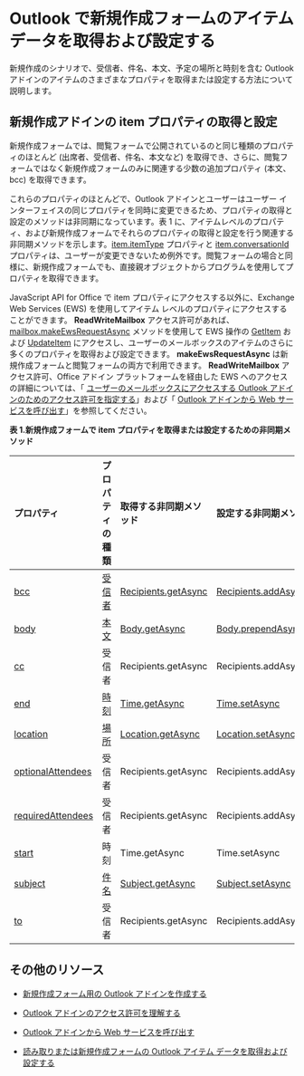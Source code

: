 
# <a name="get-and-set-item-data-in-a-compose-form-in-outlook"></a>Outlook で新規作成フォームのアイテム データを取得および設定する
新規作成のシナリオで、受信者、件名、本文、予定の場所と時刻を含む Outlook アドインのアイテムのさまざまなプロパティを取得または設定する方法について説明します。




## <a name="getting-and-setting-item-properties-for-a-compose-add-in"></a>新規作成アドインの item プロパティの取得と設定


新規作成フォームでは、閲覧フォームで公開されているのと同じ種類のプロパティのほとんど (出席者、受信者、件名、本文など) を取得でき、さらに、閲覧フォームではなく新規作成フォームのみに関連する少数の追加プロパティ (本文、bcc) を取得できます。 

これらのプロパティのほとんどで、Outlook アドインとユーザーはユーザー インターフェイスの同じプロパティを同時に変更できるため、プロパティの取得と設定のメソッドは非同期になっています。表 1 に、アイテムレベルのプロパティ、および新規作成フォームでそれらのプロパティの取得と設定を行う関連する非同期メソッドを示します。[item.itemType](../../reference/outlook/Office.context.mailbox.item.md) プロパティと [item.conversationId](../../reference/outlook/Office.context.mailbox.item.md) プロパティは、ユーザーが変更できないため例外です。閲覧フォームの場合と同様に、新規作成フォームでも、直接親オブジェクトからプログラムを使用してプロパティを取得できます。

JavaScript API for Office で item プロパティにアクセスする以外に、Exchange Web Services (EWS) を使用してアイテム レベルのプロパティにアクセスすることができます。 **ReadWriteMailbox** アクセス許可があれば、 [mailbox.makeEwsRequestAsync](../../reference/outlook/Office.context.mailbox.md) メソッドを使用して EWS 操作の [GetItem](http://msdn.microsoft.com/en-us/library/e3590b8b-c2a7-4dad-a014-6360197b68e4%28Office.15%29.aspx) および [UpdateItem](http://msdn.microsoft.com/en-us/library/5d027523-e0bc-4da2-b60b-0cb9fc1fdfe4%28Office.15%29.aspx) にアクセスし、ユーザーのメールボックスのアイテムのさらに多くのプロパティを取得および設定できます。 **makeEwsRequestAsync** は新規作成フォームと閲覧フォームの両方で利用できます。 **ReadWriteMailbox** アクセス許可、Office アドイン プラットフォームを経由した EWS へのアクセスの詳細については、「 [ユーザーのメールボックスにアクセスする Outlook アドインのためのアクセス許可を指定する](../outlook/understanding-outlook-add-in-permissions.md)」および「 [Outlook アドインから Web サービスを呼び出す](../outlook/web-services.md)」を参照してください。


**表 1.新規作成フォームで item プロパティを取得または設定するための非同期メソッド**


|**プロパティ**|**プロパティの種類**|**取得する非同期メソッド**|**設定する非同期メソッド**|
|:-----|:-----|:-----|:-----|
|[bcc](../../reference/outlook/Office.context.mailbox.item.md)|[受信者](../../reference/outlook/Recipients.md)|[Recipients.getAsync](../../reference/outlook/Recipients.md)|[Recipients.addAsync](../../reference/outlook/Recipients.md)[Recipients.setAsync](../../reference/outlook/Recipients.md)|
|[body](../../reference/outlook/Office.context.mailbox.item.md)|[本文](../../reference/outlook/Body.md)|[Body.getAsync](../../reference/outlook/Body.md)|[Body.prependAsync](../../reference/outlook/Body.md)[Body.setAsync](../../reference/outlook/Body.md)[Body.setSelectedDataAsync](../../reference/outlook/Body.md)|
|[cc](../../reference/outlook/Office.context.mailbox.item.md)|受信者|Recipients.getAsync|Recipients.addAsync Recipients.setAsync|
|[end](../../reference/outlook/Office.context.mailbox.item.md)|[時刻](../../reference/outlook/Time.md)|[Time.getAsync](../../reference/outlook/Time.md)|[Time.setAsync](../../reference/outlook/Time.md)|
|[location](../../reference/outlook/Office.context.mailbox.item.md)|[場所](../../reference/outlook/Location.md)|[Location.getAsync](../../reference/outlook/Location.md)|[Location.setAsync](../../reference/outlook/Location.md)|
|[optionalAttendees](../../reference/outlook/Office.context.mailbox.item.md)|受信者|Recipients.getAsync|Recipients.addAsync Recipients.setAsync|
|[requiredAttendees](../../reference/outlook/Office.context.mailbox.item.md)|受信者|Recipients.getAsync|Recipients.addAsync Recipients.setAsync|
|[start](../../reference/outlook/Office.context.mailbox.item.md)|時刻|Time.getAsync|Time.setAsync|
|[subject](../../reference/outlook/Office.context.mailbox.item.md)|[件名](../../reference/outlook/Subject.md)|[Subject.getAsync](../../reference/outlook/Subject.md)|[Subject.setAsync](../../reference/outlook/Subject.md)|
|[to](../../reference/outlook/Office.context.mailbox.item.md)|受信者|Recipients.getAsync|Recipients.addAsync Recipients.setAsync|



## <a name="additional-resources"></a>その他のリソース



- [新規作成フォーム用の Outlook アドインを作成する](../outlook/compose-scenario.md)
    
- [Outlook アドインのアクセス許可を理解する](../outlook/understanding-outlook-add-in-permissions.md)
    
- [Outlook アドインから Web サービスを呼び出す](../outlook/web-services.md)
    
- [読み取りまたは新規作成フォームの Outlook アイテム データを取得および設定する](../outlook/item-data.md)
    



